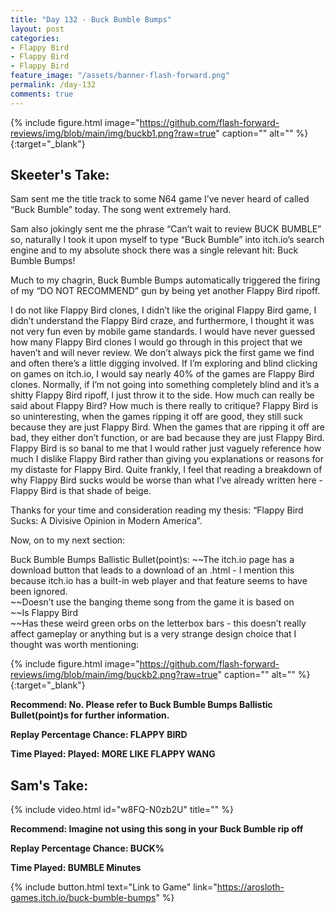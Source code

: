 ```yaml
---
title: "Day 132 - Buck Bumble Bumps"
layout: post
categories:
- Flappy Bird
- Flappy Bird
- Flappy Bird
feature_image: "/assets/banner-flash-forward.png"
permalink: /day-132
comments: true
---
```


{% include figure.html image="https://github.com/flash-forward-reviews/img/blob/main/img/buckb1.png?raw=true" caption="" alt="" %}{:target="_blank"}

## Skeeter's Take:

Sam sent me the title track to some N64 game I’ve never heard of called “Buck Bumble” today. The song went extremely hard. 

Sam also jokingly sent me the phrase “Can’t wait to review BUCK BUMBLE” so, naturally I took it upon myself to type “Buck Bumble” into itch.io’s search engine and to my absolute shock there was a single relevant hit: Buck Bumble Bumps!

Much to my chagrin, Buck Bumble Bumps automatically triggered the firing of my “DO NOT RECOMMEND” gun by being yet another Flappy Bird ripoff. 

I do not like Flappy Bird clones, I didn’t like the original Flappy Bird game, I didn’t understand the Flappy Bird craze, and furthermore, I thought it was not very fun even by mobile game standards. I would have never guessed how many Flappy Bird clones I would go through in this project that we haven’t and will never review. We don’t always pick the first game we find and often there’s a little digging involved. If I’m exploring and blind clicking on games on itch.io, I would say nearly 40% of the games are Flappy Bird clones. Normally, if I’m not going into something completely blind and it’s a shitty Flappy Bird ripoff, I just throw it to the side. How much can really be said about Flappy Bird? How much is there really to critique? Flappy Bird is so uninteresting, when the games ripping it off are good, they still suck because they are just Flappy Bird. When the games that are ripping it off are bad, they either don’t function, or are bad because they are just Flappy Bird. Flappy Bird is so banal to me that I would rather just vaguely reference how much I dislike Flappy Bird rather than giving you explanations or reasons for my distaste for Flappy Bird. Quite frankly, I feel that reading a breakdown of why Flappy Bird sucks would be worse than what I’ve already written here - Flappy Bird is that shade of beige.

Thanks for your time and consideration reading my thesis: “Flappy Bird Sucks: A Divisive Opinion in Modern America”.

Now, on to my next section: 

Buck Bumble Bumps Ballistic Bullet(point)s: 
~~The itch.io page has a download button that leads to a download of an .html - I mention this because itch.io has a built-in web player and that feature seems to have been ignored.\
~~Doesn’t use the banging theme song from the game it is based on\
~~Is Flappy Bird\
~~Has these weird green orbs on the letterbox bars - this doesn’t really affect gameplay or anything but is a very strange design choice that I thought was worth mentioning:

{% include figure.html image="https://github.com/flash-forward-reviews/img/blob/main/img/buckb2.png?raw=true" caption="" alt="" %}{:target="_blank"}

**Recommend: No. Please refer to Buck Bumble Bumps Ballistic Bullet(point)s for further information.**

**Replay Percentage Chance: FLAPPY BIRD**

**Time Played: Played: MORE LIKE FLAPPY WANG**

## Sam's Take:

{% include video.html id="w8FQ-N0zb2U" title="" %}

**Recommend: Imagine not using this song in your Buck Bumble rip off**

**Replay Percentage Chance: BUCK%**

**Time Played: BUMBLE Minutes**

{% include button.html text="Link to Game" link="https://arosloth-games.itch.io/buck-bumble-bumps" %}